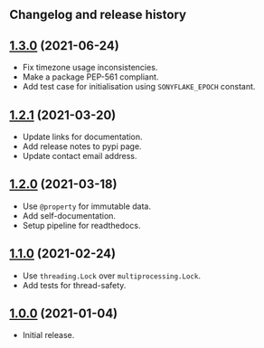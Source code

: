 Changelog and release history
-----------------------------

## [1.3.0](https://pypi.org/project/sonyflake-py/1.3.0/) (2021-06-24)

 - Fix timezone usage inconsistencies.
 - Make a package PEP-561 compliant.
 - Add test case for initialisation using `SONYFLAKE_EPOCH` constant.

## [1.2.1](https://pypi.org/project/sonyflake-py/1.2.1/) (2021-03-20)

 - Update links for documentation.
 - Add release notes to pypi page.
 - Update contact email address.

## [1.2.0](https://pypi.org/project/sonyflake-py/1.2.0/) (2021-03-18)

 - Use `@property` for immutable data.
 - Add self-documentation.
 - Setup pipeline for readthedocs.

## [1.1.0](https://pypi.org/project/sonyflake-py/1.1.0/) (2021-02-24)

 - Use `threading.Lock` over `multiprocessing.Lock`.
 - Add tests for thread-safety.

## [1.0.0](https://pypi.org/project/sonyflake-py/1.1.0/) (2021-01-04)

 - Initial release.
